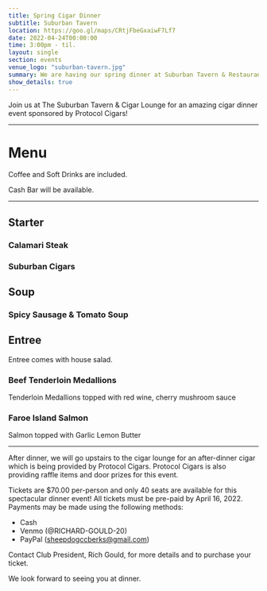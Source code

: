 ```yaml
---
title: Spring Cigar Dinner
subtitle: Suburban Tavern
location: https://goo.gl/maps/CRtjFbeGxaiwF7Lf7
date: 2022-04-24T00:00:00
time: 3:00pm - til.
layout: single
section: events
venue_logo: "suburban-tavern.jpg"
summary: We are having our spring dinner at Suburban Tavern & Restaurant sponsored by Protocol Cigars
show_details: true
---
```


Join us at The Suburban Tavern & Cigar Lounge for an amazing cigar dinner event sponsored by Protocol Cigars!




--------------
<div class="row">
<div class="col-12 text-center">
    <h1>Menu</h1>
    <p>Coffee and Soft Drinks are included.</p>
    <p>Cash Bar will be available.</p>
    <hr />
    <h2 class="h3">Starter</h2>
    <h3 class="h5">Calamari Steak</h3>
    <h3 class="h5">Suburban Cigars</h3>
    <h2 class="h3">Soup</h2>
    <h3 class="h5">Spicy Sausage &amp; Tomato Soup</h3>
    <h2 class="h3">Entree</h2>
    <p>Entree comes with house salad.</p>
    <h3 class="h5">Beef Tenderloin Medallions</h3>
    <p>Tenderloin Medallions topped with red wine, cherry mushroom sauce</p>
    <h3 class="h5">Faroe Island Salmon</h3>
    <p>Salmon topped with Garlic Lemon Butter</p>
</div>
</div>

---------------

After dinner, we will go upstairs to the cigar lounge for an after-dinner cigar which is being provided by Protocol Cigars.  Protocol Cigars is also providing raffle items and door prizes for this event.

Tickets are $70.00 per-person and only 40 seats are available for this spectacular dinner event!  All tickets must be pre-paid by April 16, 2022.  Payments may be made using the following methods:

* Cash
* Venmo (@RICHARD-GOULD-20)
* PayPal (sheepdogccberks@gmail.com)

Contact Club President, Rich Gould, for more details and to purchase your ticket.

We look forward to seeing you at dinner.
